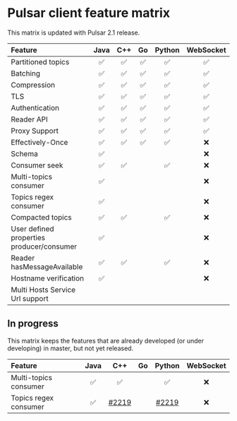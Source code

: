 

# Pulsar client feature matrix

This matrix is updated with Pulsar 2.1 release.

| Feature                                   | Java | C++ | Go | Python | WebSocket |
|:------------------------------------------|:----:|:---:|:--:|:------:|:---------:|
| Partitioned topics                        |  ✅   |  ✅  | ✅  |   ✅    |     ✅     |
| Batching                                  |  ✅   |  ✅  | ✅  |   ✅    |     ✅     |
| Compression                               |  ✅   |  ✅  | ✅  |   ✅    |     ✅     |
| TLS                                       |  ✅   |  ✅  | ✅  |   ✅    |     ✅     |
| Authentication                            |  ✅   |  ✅  | ✅  |   ✅    |     ✅     |
| Reader API                                |  ✅   |  ✅  | ✅  |   ✅    |     ✅     |
| Proxy Support                             |  ✅   |  ✅  | ✅  |   ✅    |     ✅     |
| Effectively-Once                          |  ✅   |  ✅  | ✅  |   ✅    |     ❌     |
| Schema                                    |  ✅   |     |    |        |     ❌     |
| Consumer seek                             |  ✅   |  ✅  |    |   ✅    |     ❌     |
| Multi-topics consumer                     |  ✅   |     |    |        |     ❌     |
| Topics regex consumer                     |  ✅   |     |    |        |     ❌     |
| Compacted topics                          |  ✅   |  ✅  |    |   ✅    |      ❌      |
| User defined properties producer/consumer |  ✅   |     |    |        |     ❌     |
| Reader hasMessageAvailable                |  ✅   |  ✅   |    |   ✅     |     ❌     |
| Hostname verification                     |  ✅   |     |    |        |     ❌     |
| Multi Hosts Service Url support           |       |      |    |        |            |

## In progress

This matrix keeps the features that are already developed (or under developing) in master, but not yet released.


| Feature                                   | Java | C++ | Go | Python | WebSocket |
|:------------------------------------------|:----:|:---:|:--:|:------:|:---------:|
| Multi-topics consumer                     |  ✅   |  ✅   |    |    ✅    |     ❌     |
| Topics regex consumer                     |  ✅   |  [#2219](https://github.com/apache/incubator-pulsar/pull/2219)   |    |   [#2219](https://github.com/apache/incubator-pulsar/pull/2219)     |     ❌     |


